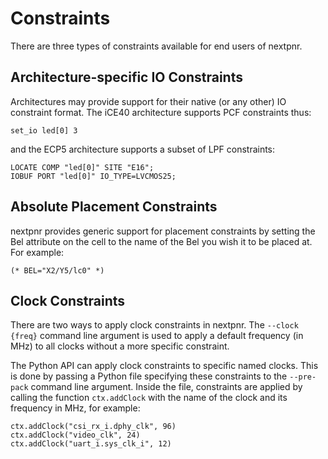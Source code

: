 # Constraints

There are three types of constraints available for end users of nextpnr.

## Architecture-specific IO Constraints

Architectures may provide support for their native (or any other) IO constraint format.
The iCE40 architecture supports PCF constraints thus:

    set_io led[0] 3

and the ECP5 architecture supports a subset of LPF constraints:

    LOCATE COMP "led[0]" SITE "E16";
    IOBUF PORT "led[0]" IO_TYPE=LVCMOS25;


## Absolute Placement Constraints

nextpnr provides generic support for placement constraints by setting the Bel attribute on the cell to the name of
the Bel you wish it to be placed at. For example:

    (* BEL="X2/Y5/lc0" *)

## Clock Constraints

There are two ways to apply clock constraints in nextpnr. The `--clock {freq}` command line argument is used to
apply a default frequency (in MHz) to all clocks without a more specific constraint.

The Python API can apply clock constraints to specific named clocks. This is done by passing a Python file
specifying these constraints to the `--pre-pack` command line argument. Inside the file, constraints are applied by
calling the function `ctx.addClock` with the name of the clock and its frequency in MHz, for example:

    ctx.addClock("csi_rx_i.dphy_clk", 96)
    ctx.addClock("video_clk", 24)
    ctx.addClock("uart_i.sys_clk_i", 12)


